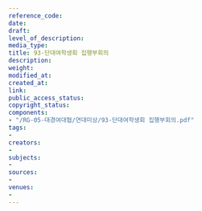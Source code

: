 ```yaml
---
reference_code: 
date: 
draft: 
level_of_description: 
media_type: 
title: 93-단대여학생회 집행부회의
description: 
weight: 
modified_at: 
created_at: 
link: 
public_access_status: 
copyright_status: 
components:
- "/RG-05-대경여대협/연대미상/93-단대여학생회 집행부회의.pdf"
tags:
- 
creators:
- 
subjects:
- 
sources:
- 
venues:
- 
---
```

